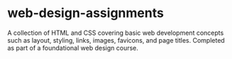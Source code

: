 # web-design-assignments
A collection of HTML and CSS  covering basic web development concepts such as layout, styling, links, images, favicons, and page titles. Completed as part of a foundational web design course.
